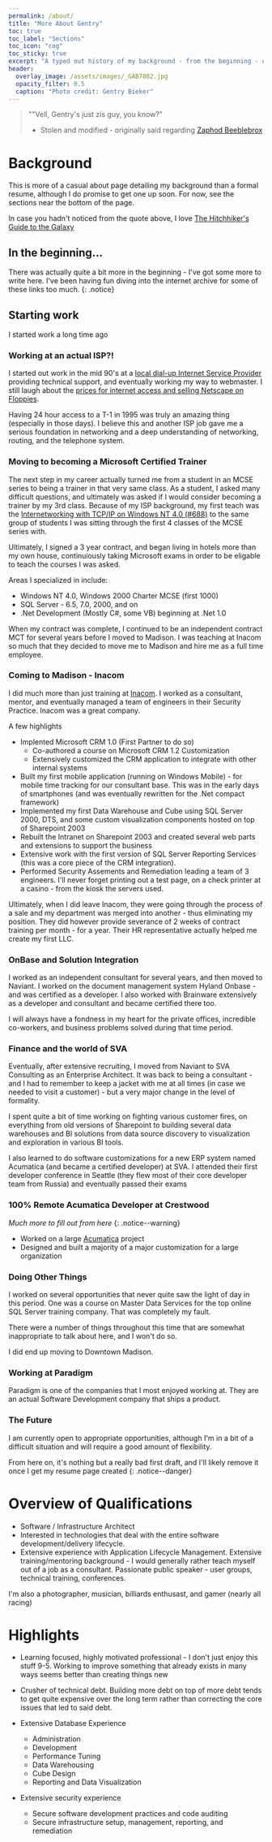 ```yaml
---
permalink: /about/
title: "More About Gentry"
toc: true
toc_label: "Sections"
toc_icon: "cog"
toc_sticky: true
excerpt: "A typed out history of my background - from the beginning - unlike my resume."
header:
  overlay_image: /assets/images/_GAB7882.jpg
  opacity_filter: 0.5
  caption: "Photo credit: Gentry Bieker"
---
```


  > ""Vell, Gentry's just zis guy, you know?"
  > - Stolen and modified - originally said regarding [Zaphod Beeblebrox][zaphod]

# Background

This is more of a casual about page detailing my background than a formal
resume, although I do promise to get one up soon. For now, see the sections near
the bottom of the page.

In case you hadn't noticed from the quote above, I love [The Hitchhiker's Guide
to the Galaxy][hhgtg]

[hhgtg]: https://en.wikipedia.org/wiki/The_Hitchhiker%27s_Guide_to_the_Galaxy
[zaphod]: https://en.wikipedia.org/wiki/Zaphod_Beeblebrox

## In the beginning...
There was actually quite a bit more in the beginning - I've got some more to
write here.  I've been having fun diving into the internet archive for some of
these links too much.
{: .notice}

## Starting work
I started work a long time ago

### Working at an actual ISP?!
I started out work in the mid 90's at a [local dial-up Internet Service Provider][niia]
providing technical support, and eventually working my way to webmaster.  I still
laugh about the [prices for internet access and selling Netscape on
Floppies][niia2].

Having 24 hour access to a T-1 in 1995 was truly an amazing thing (especially in
those days).  I believe this and another ISP job gave me a serious foundation in
networking and a deep understanding of networking, routing, and the telephone
system. 

### Moving to becoming a Microsoft Certified Trainer
The next step in my career actually turned me from a student in an MCSE series
to being a trainer in that very same class. As a student, I asked many difficult
questions, and ultimately was asked if I would consider becoming a trainer by my
3rd class. Because of my ISP background, my first teach was the [Internetworking
with TCP/IP on Windows NT 4.0 (#688)][Course688] to the same group of students I was sitting through the first 4
classes of the MCSE series with.

Ultimately, I signed a 3 year contract, and began living in hotels more than my
own house, continuiously taking Microsoft exams in order to be eligable to teach
the courses I was asked.

Areas I specialized in include:

- Windows NT 4.0, Windows 2000 Charter MCSE (first 1000)
- SQL Server - 6.5, 7.0, 2000, and on
- .Net Development (Mostly C#, some VB) beginning at .Net 1.0
  
When my contract was complete, I continued to be an independent contract MCT for
several years before I moved to Madison.  I was teaching at Inacom so much that
they decided to move me to Madison and hire me as a full time employee.

### Coming to Madison - Inacom 
I did much more than just training at [Inacom][inacom].  I worked as a consultant, mentor,
and eventually managed a team of engineers in their Security Practice.  Inacom
was a great company.

[inacom]: https://web.archive.org/web/20000902202719/http://www.inacom-msn.com/Default.asp

A few highlights

* Implented Microsoft CRM 1.0 (First Partner to do so)
  * Co-authored a course on Microsoft CRM 1.2 Customization
  * Extensively customized the CRM application to integrate with other internal
    systems
* Built my first mobile application (running on Windows Mobile) - for mobile
  time tracking for our consultant base.  This was in the early days of
  smartphones (and was eventually rewritten for the .Net compact framework)
* Implemented my first Data Warehouse and Cube using SQL Server 2000, DTS, and some
  custom visualization components hosted on top of Sharepoint 2003
* Rebuilt the Intranet on Sharepoint 2003 and created several web parts and
  extensions to support the business
* Extensive work with the first version of SQL Server Reporting Services (this
  was a core piece of the CRM integration).
* Performed Security Assements and Remediation leading a team of 3 engineers.
  I'll never forget printing out a test page, on a check printer at a casino -
  from the kiosk the servers used.
  
Ultimately, when I did leave Inacom, they were going through the process of a
sale and my department was merged into another - thus eliminating my position.
They did however provide severance of 2 weeks of contract training per month -
for a year. Their HR representative actually helped me create my first LLC.

### OnBase and Solution Integration
I worked as an independent consultant for several years, and then moved to
Naviant. I worked on the document management system Hyland Onbase - and was
certified as a developer.  I also worked with Brainware extensively as a
developer and consultant and became certified there too.

I will always have a fondness in my heart for the private offices, incredible
co-workers, and business problems solved during that time period.

### Finance and the world of SVA
Eventually, after extensive recruiting, I moved from Naviant to SVA Consulting
as an Enterprise Architect.  It was back to being a consultant - and I had to
remember to keep a jacket with me at all times (in case we needed to visit a
customer) - but a very major change in the level of formality.

I spent quite a bit of time working on fighting various customer fires, on
everything from old versions of Sharepoint to building several data warehouses
and BI solutions from data source discovery to visualization and exploration in
various BI tools.

I also learned to do software customizations for a new ERP system named
Acumatica (and became a certified developer) at SVA.  I attended their first
developer conference in Seattle (they flew most of their core developer team
from Russia) and eventually passed their exams

### 100% Remote Acumatica Developer at Crestwood
*Much more to fill out from here*
{: .notice--warning}

* Worked on a large [Acumatica][acumatica] project
* Designed and built a majority of a major customization for a large
  organization 

[acumatica]: https://www.acumatica.com

### Doing Other Things

I worked on several opportunities that never quite saw the light of day in this
period.  One was a course on Master Data Services for the top online SQL Server
training company.  That was completely my fault.

There were a number of things throughout this time that are somewhat
inappropriate to talk about here, and I won't do so.

I did end up moving to Downtown Madison.

### Working at Paradigm
Paradigm is one of the companies that I most enjoyed working at.  They are an
actual Software Development company that ships a product.


### The Future

I am currently open to appropriate opportunities, although I'm in a bit of a
difficult situation and will require a good amount of flexibility.

From here on, it's nothing but a really bad first draft, and
I'll likely remove it once I get my resume page created
{: .notice--danger}

# Overview of Qualifications

* Software / Infrastructure Architect 
* Interested in technologies that deal with the entire software
  development/delivery lifecycle. 
* Extensive experience with
Application Lifecycle Management.  Extensive training/mentoring background - I
would generally rather teach myself out of a job as a consultant. Passionate
public speaker - user groups, technical training, conferences.

I'm also a photographer, musician, billiards enthusast, and gamer (nearly all
racing) 

# Highlights

* Learning focused, highly motivated professional - I don't just enjoy this
  stuff 9-5. Working to improve something that already exists in many ways seems
  better than creating things new

* Crusher of technical debt. Building more debt on top of more debt tends to get
  quite expensive over the long term rather than correcting the core issues that
  led to said debt.
  
* Extensive Database Experience
  * Administration
  * Development
  * Performance Tuning
  * Data Warehousing
  * Cube Design
  * Reporting and Data Visualization
  
* Extensive security experience
  * Secure software development practices and code auditing
  * Secure infrastructure setup, management, reporting, and remediation



  [Course688]: https://web.archive.org/web/19990508192019/http://www.ctclc.com/classes/Microsoft/mcse_series.htm
  [niia]: https://web.archive.org/web/19961227193938/http://niia.net/
  [niia2]: https://web.archive.org/web/19980205004309/http://www.niia.net/sales/dialup.html
  
  [inacom]: https://web.archive.org/web/20000619040405/http://www.inacom-msn.com/
  
